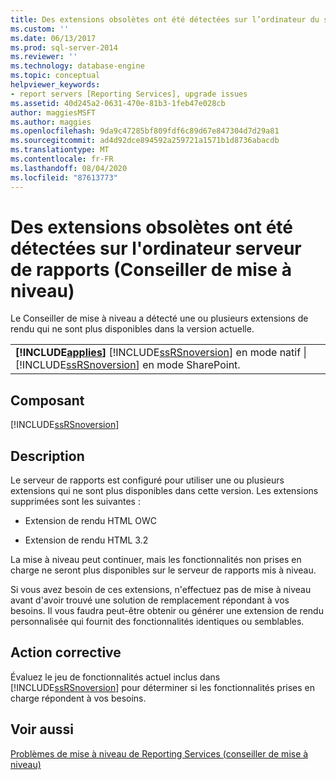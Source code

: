 ```yaml
---
title: Des extensions obsolètes ont été détectées sur l’ordinateur du serveur de rapports (conseiller de mise à niveau) | Microsoft Docs
ms.custom: ''
ms.date: 06/13/2017
ms.prod: sql-server-2014
ms.reviewer: ''
ms.technology: database-engine
ms.topic: conceptual
helpviewer_keywords:
- report servers [Reporting Services], upgrade issues
ms.assetid: 40d245a2-0631-470e-81b3-1feb47e028cb
author: maggiesMSFT
ms.author: maggies
ms.openlocfilehash: 9da9c47285bf809fdf6c89d67e847304d7d29a81
ms.sourcegitcommit: ad4d92dce894592a259721a1571b1d8736abacdb
ms.translationtype: MT
ms.contentlocale: fr-FR
ms.lasthandoff: 08/04/2020
ms.locfileid: "87613773"
---
```

# <a name="obsolete-extensions-were-detected-on-the-report-server-computer-upgrade-advisor"></a>Des extensions obsolètes ont été détectées sur l'ordinateur serveur de rapports (Conseiller de mise à niveau)
  Le Conseiller de mise à niveau a détecté une ou plusieurs extensions de rendu qui ne sont plus disponibles dans la version actuelle.  
  
||  
|-|  
|**[!INCLUDE[applies](../../includes/applies-md.md)]**  [!INCLUDE[ssRSnoversion](../../includes/ssrsnoversion-md.md)] en mode natif &#124; [!INCLUDE[ssRSnoversion](../../includes/ssrsnoversion-md.md)] en mode SharePoint.|  
  
## <a name="component"></a>Composant  
 [!INCLUDE[ssRSnoversion](../../includes/ssrsnoversion-md.md)]  
  
## <a name="description"></a>Description  
 Le serveur de rapports est configuré pour utiliser une ou plusieurs extensions qui ne sont plus disponibles dans cette version. Les extensions supprimées sont les suivantes :  
  
-   Extension de rendu HTML OWC  
  
-   Extension de rendu HTML 3.2  
  
 La mise à niveau peut continuer, mais les fonctionnalités non prises en charge ne seront plus disponibles sur le serveur de rapports mis à niveau.  
  
 Si vous avez besoin de ces extensions, n'effectuez pas de mise à niveau avant d'avoir trouvé une solution de remplacement répondant à vos besoins. Il vous faudra peut-être obtenir ou générer une extension de rendu personnalisée qui fournit des fonctionnalités identiques ou semblables.  
  
## <a name="corrective-action"></a>Action corrective  
 Évaluez le jeu de fonctionnalités actuel inclus dans [!INCLUDE[ssRSnoversion](../../includes/ssrsnoversion-md.md)] pour déterminer si les fonctionnalités prises en charge répondent à vos besoins.  
  
## <a name="see-also"></a>Voir aussi  
 [Problèmes de mise à niveau de Reporting Services &#40;conseiller de mise à niveau&#41;](../../../2014/sql-server/install/reporting-services-upgrade-issues-upgrade-advisor.md)  
  
  
